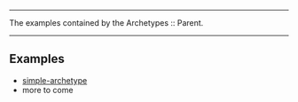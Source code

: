 ----

The examples contained by the Archetypes :: Parent.

---

## Examples

* [simple-archetype](simple-archetype/index.html)
* more to come
	

